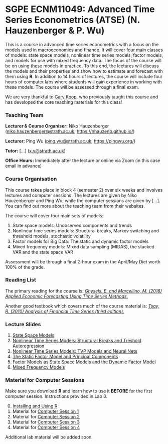 # SGPE ECNM11049: Advanced Time Series Econometrics (ATSE) (N. Hauzenberger & P. Wu)

This is a course in advanced time series econometrics with a focus on the models used in macroeconomics and finance. It will cover four main classes of models: state space models, nonlinear time series models, factor models, and models for use with mixed frequency data. The focus of the course will be on using these models in practice. To this end, the lectures will discuss the models and their properties and show how to estimate and forecast with them using **R**. In addition to 14 hours of lectures, the course will include four hours of computer labs where students will gain experience in working with these models. The course will be assessed through a final exam.

We are very thankful to [Gary Koop](https://sites.google.com/site/garykoop/home), who previously taught this course and has developed the core teaching materials for this class!

### Teaching Team

**Lecturer & Course Organiser:** Niko Hauzenberger (niko.hauzenberger@strath.ac.uk; https://nhauzenb.github.io/)

**Lecturer:** Ping Wu (ping.wu@strath.ac.uk; https://pingwu.org/)

**Tutor:** [...] (x.y@strath.ac.uk)

**Office Hours:** Immediately after the lecture or online via Zoom (in this case email in advance)

### Course Organisation

This course takes place in block 4 (semester 2) over six weeks and involves lectures and computer sessions. The lectures are given by Niko Hauzenberger and Ping Wu, while the computer sessions are given by [...]. You can find out more about the teaching team from their websites.

The course will cover four main sets of models: 

1. State space models: Unobserved components and trends
2. Nonlinear time series models: Structural breaks, Markov switching and threshold models, stochastic volatility
3. Factor models for Big Data: The static and dynamic factor models
4. Mixed frequency models: Mixed data sampling (MIDAS), the stacked VAR and the state space VAR

Assessment will be through a final 2-hour exam in the April/May Diet worth 100% of the grade.

### Reading List

The primary reading for the course is: [*Ghysels, E. and Marcellino, M. (2018) Applied Economic Forecasting Using Time Series Methods.*](https://global.oup.com/academic/product/applied-economic-forecasting-using-time-series-methods-9780190622015?cc=gb&lang=en&) 

Another good textbook which covers much of the course material is: [*Tsay, R. (2010) Analysis of Financial Time Series (third edition).*](https://www.wiley.com/en-gb/Analysis+of+Financial+Time+Series%2C+3rd+Edition-p-9780470414354)

### Lecture Slides

1. [State Space Models](https://www.dropbox.com/scl/fi/lhh58ifcmtu5aw4hl5byz/ATSE_State_Space_Models_2025.pdf?rlkey=wryr343kar410c10huzyveqz2&st=hr92ln5o&dl=0)
2. [Nonlinear Time Series Models: Structural Breaks and Treshold Autoregression](https://www.dropbox.com/scl/fi/iq5ll8bnp3vbpjuq3y8z2/ATSE_Nonlinear_Time_Series_Models_1_2025.pdf?rlkey=q460gl0a63ief3kpb7ewzxzm9&st=ahwtzsho&dl=0)
3. [Nonlinear Time Series Models: TVP Models and Neural Nets](https://www.dropbox.com/scl/fi/ia8o2klxb750rr9buusvm/ATSE_Nonlinear_Time_Series_Models_2_2025.pdf?rlkey=mhoodwq7fgzc0fropgqg7gnbw&st=g8on7xd5&dl=0)
4. [The Static Factor Model and Principal Components](https://www.dropbox.com/scl/fi/4jzkisc94yec5fgzidr0d/ATSE_Factor_Models_1_2025.pdf?rlkey=r5xxbf3s2hh8g7ohulukas87j&st=qf63el5l&dl=0)
5. [Factor Models as State Space Models and the Dynamic Factor Model](https://www.dropbox.com/scl/fi/pmvun7swqi929t6ipbpc2/ATSE_Factor_Models_2_2025.pdf?rlkey=we956b96jmucr7908x3p4pgo5&st=gtrgwgph&dl=0)
6. [Mixed Frequency Models](https://www.dropbox.com/scl/fi/lhh58ifcmtu5aw4hl5byz/ATSE_State_Space_Models_2025.pdf?rlkey=wryr343kar410c10huzyveqz2&st=kzm8qghh&dl=0)

### Material for Computer Sessions

Make sure you download **R** and learn how to use it **BEFORE** for the first computer session. Instructions provided in Lab 0. 

0. [Installing and Using R](Lab%200)
1. Material for [Computer Session 1](Lab%201)
2. Material for [Computer Session 2](Lab%202)
3. Material for [Computer Session 3](Lab%203)
4. Material for [Computer Session 4](Lab%204)

Additional lab material will be added soon.
